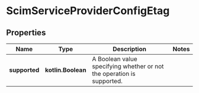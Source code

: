 
# ScimServiceProviderConfigEtag

## Properties
Name | Type | Description | Notes
------------ | ------------- | ------------- | -------------
**supported** | **kotlin.Boolean** | A Boolean value specifying whether or not the operation is supported. | 




